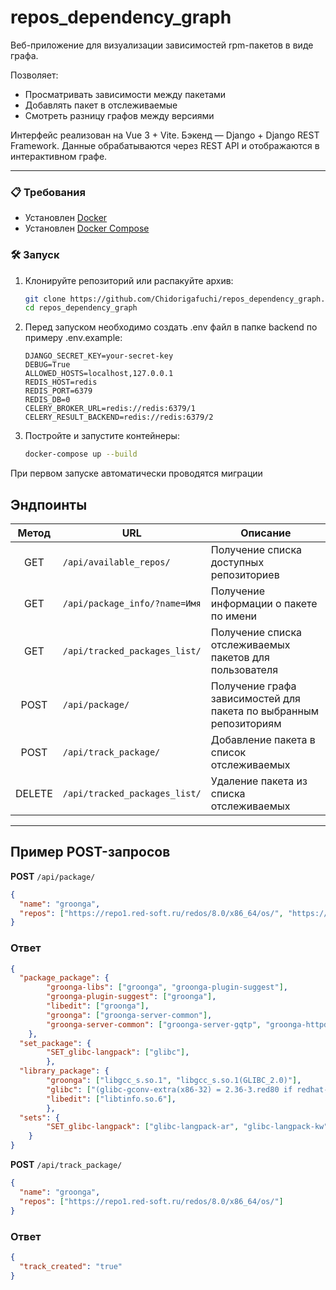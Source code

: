 # repos_dependency_graph

Веб-приложение для визуализации зависимостей rpm-пакетов в виде графа. 

Позволяет:

- Просматривать зависимости между пакетами
- Добавлять пакет в отслеживаемые
- Смотреть разницу графов между версиями 

Интерфейс реализован на Vue 3 + Vite.
Бэкенд — Django + Django REST Framework.
Данные обрабатываются через REST API и отображаются в интерактивном графе.

---

### 📋 Требования

- Установлен [Docker](https://www.docker.com/)
- Установлен [Docker Compose](https://docs.docker.com/compose/)

### 🛠 Запуск

1. Клонируйте репозиторий или распакуйте архив:

   ```bash
   git clone https://github.com/Chidorigafuchi/repos_dependency_graph.git
   cd repos_dependency_graph
   ```
2. Перед запуском необходимо создать .env файл в папке backend по примеру .env.example:

   ```env
   DJANGO_SECRET_KEY=your-secret-key
   DEBUG=True
   ALLOWED_HOSTS=localhost,127.0.0.1
   REDIS_HOST=redis
   REDIS_PORT=6379
   REDIS_DB=0
   CELERY_BROKER_URL=redis://redis:6379/1
   CELERY_RESULT_BACKEND=redis://redis:6379/2
   ```
3. Постройте и запустите контейнеры:

   ```bash
   docker-compose up --build
   ```
При первом запуске автоматически проводятся миграции


## Эндпоинты

| Метод  | URL                             | Описание |
|:------:|---------------------------------|-------------------------------------------------------------------|
| GET    | `/api/available_repos/`                   | Получение списка доступных репозиториев           |
| GET    | `/api/package_info/?name=Имя`   | Получение информации о пакете по имени                  |
| GET    | `/api/tracked_packages_list/`   | Получение списка отслеживаемых пакетов для пользователя           |
| POST   | `/api/package/`                 | Получение графа зависимостей для пакета по выбранным репозиториям |
| POST   | `/api/track_package/`           | Добавление пакета в список отслеживаемых          |
| DELETE | `/api/tracked_packages_list/`   | Удаление пакета из списка отслеживаемых          |
---


## Пример POST-запросов

**POST** `/api/package/`

```json
{
  "name": "groonga",
  "repos": ["https://repo1.red-soft.ru/redos/8.0/x86_64/os/", "https://repo1.red-soft.ru/redos/8.0/x86_64/updates/"],
}
```
### Ответ
```json
{
  "package_package": {
        "groonga-libs": ["groonga", "groonga-plugin-suggest"],
        "groonga-plugin-suggest": ["groonga"],
        "libedit": ["groonga"],
        "groonga": ["groonga-server-common"],
        "groonga-server-common": ["groonga-server-gqtp", "groonga-httpd"]
    },
  "set_package": {
        "SET_glibc-langpack": ["glibc"],
        },
  "library_package": {
        "groonga": ["libgcc_s.so.1", "libgcc_s.so.1(GLIBC_2.0)"],
        "glibc": ["(glibc-gconv-extra(x86-32) = 2.36-3.red80 if redhat-rpm-config)"],
        "libedit": ["libtinfo.so.6"],
        },
  "sets": {
        "SET_glibc-langpack": ["glibc-langpack-ar", "glibc-langpack-kw"]
    }
}
```

**POST** `/api/track_package/`

```json
{
  "name": "groonga",
  "repos": ["https://repo1.red-soft.ru/redos/8.0/x86_64/os/"]
}
```
### Ответ
```json
{
  "track_created": "true"
}
```